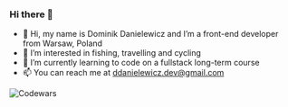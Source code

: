 ### Hi there 👋

- 👋 Hi, my name is Dominik Danielewicz and I’m a front-end developer from Warsaw, Poland
- 👀 I’m interested in fishing, travelling and cycling
- 🌱 I’m currently learning to code on a fullstack long-term course
- 📫 You can reach me at ddanielewicz.dev@gmail.com

![Codewars](https://github.r2v.ch/codewars?user=DominikDanielewicz&name=true&hide_clan=true&top_languages=true&stroke=%23b362ff&theme=gradient)

<!--
**DominikDanielewicz/dominikdanielewicz** is a ✨ _special_ ✨ repository because its `README.md` (this file) appears on your GitHub profile.

Here are some ideas to get you started:

- 🔭 I’m currently working on ...
- 🌱 I’m currently learning ...
- 👯 I’m looking to collaborate on ...
- 🤔 I’m looking for help with ...
- 💬 Ask me about ...
- 📫 How to reach me: ...
- 😄 Pronouns: ...
- ⚡ Fun fact: ...
-->
